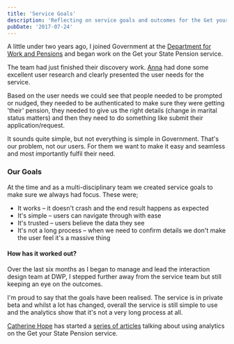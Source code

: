 ```yaml
---
title: 'Service Goals'
description: 'Reflecting on service goals and outcomes for the Get your State Pension service at DWP.'
pubDate: '2017-07-24'
---
```


A little under two years ago, I joined Government at the [Department for Work and Pensions](https://dwpdigital.blog.gov.uk/) and began work on the Get your State Pension service.

The team had just finished their discovery work. [Anna](https://twitter.com/annarzepczynski?lang=en) had done some excellent user research and clearly presented the user needs for the service.

Based on the user needs we could see that people needed to be prompted or nudged, they needed to be authenticated to make sure they were getting 'their' pension, they needed to give us the right details (change in marital status matters) and then they need to do something like submit their application/request.

It sounds quite simple, but not everything is simple in Government. That's our problem, not our users. For them we want to make it easy and seamless and most importantly fulfil their need.

### Our Goals

At the time and as a multi-disciplinary team we created service goals to make sure we always had focus. These were;

- It works – it doesn't crash and the end result happens as expected
- It's simple – users can navigate through with ease
- It's trusted – users believe the data they see
- It's not a long process – when we need to confirm details we don't make the user feel it's a massive thing

#### How has it worked out?

Over the last six months as I began to manage and lead the interaction design team at DWP, I stepped further away from the service team but still keeping an eye on the outcomes.

I'm proud to say that the goals have been realised. The service is in private beta and whilst a lot has changed, overall the service is still simple to use and the analytics show that it's not a very long process at all.

[Catherine Hope](https://twitter.com/CatherineCe) has started a [series of articles](https://gdsdata.blog.gov.uk/2017/07/20/data-has-users-with-needs-too/) talking about using analytics on the Get your State Pension service.